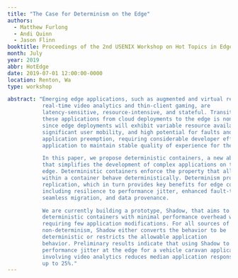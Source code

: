```yaml
---
title: "The Case for Determinism on the Edge"
authors:
  - Matthew Furlong
  - Andi Quinn
  - Jason Flinn
booktitle: Proceedings of the 2nd USENIX Workshop on Hot Topics in Edge Computing
month: July
year: 2019
abbr: HotEdge
date: 2019-07-01 12:00:00-0000
location: Renton, Wa
type: workshop

abstract: "Emerging edge applications, such as augmented and virtual reality,
           real-time video analytics and thin-client gaming, are
           latency-sensitive, resource-intensive, and stateful. Transitioning
           these applications from cloud deployments to the edge is non-trivial
           since edge deployments will exhibit variable resource availability,
           significant user mobility, and high potential for faults and
           application preemption, requiring considerable developer effort per
           application to maintain stable quality of experience for the user.

           In this paper, we propose deterministic containers, a new abstraction
           that simplifies the development of complex applications on the
           edge. Deterministic containers enforce the property that all activity
           within a container behave deterministically. Determinism provides
           replication, which in turn provides key benefits for edge computing
           including resilience to performance jitter, enhanced fault-tolerance,
           seamless migration, and data provenance.

           We are currently building a prototype, Shadow, that aims to provide
           deterministic containers with minimal performance overhead while
           requiring few application modifications. For all sources of
           non-determinism, Shadow either converts the behavior to be
           deterministic or restricts the allowable application
           behavior. Preliminary results indicate that using Shadow to reduce
           performance jitter at the edge for a vehicle caravan application
           involving video analytics reduces median application response time by
           up to 25%."
---
```

